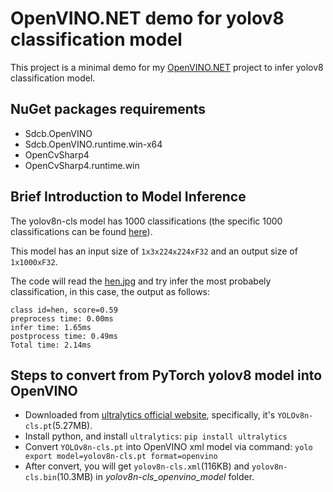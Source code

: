 # OpenVINO.NET demo for yolov8 classification model

This project is a minimal demo for my [OpenVINO.NET](https://github.com/sdcb/OpenVINO.NET) project to infer yolov8 classification model.

## NuGet packages requirements
* Sdcb.OpenVINO
* Sdcb.OpenVINO.runtime.win-x64
* OpenCvSharp4
* OpenCvSharp4.runtime.win

## Brief Introduction to Model Inference
The yolov8n-cls model has 1000 classifications (the specific 1000 classifications can be found [here](https://github.com/ultralytics/ultralytics/blob/12e3eef844b7b5e298647c5d9bf7e1cc41dcf8e0/ultralytics/cfg/datasets/ImageNet.yaml#L18)).

This model has an input size of `1x3x224x224xF32` and an output size of `1x1000xF32`.

The code will read the [hen.jpg](./sdcb-openvino-yolov8-cls/hen.jpg) and try infer the most probabely classification, in this case, the output as follows: 
```
class id=hen, score=0.59
preprocess time: 0.00ms
infer time: 1.65ms
postprocess time: 0.49ms
Total time: 2.14ms
```

## Steps to convert from PyTorch yolov8 model into OpenVINO

* Downloaded from [ultralytics official website](https://docs.ultralytics.com/models/yolov8/#supported-modes), specifically, it's `YOLOv8n-cls.pt`(5.27MB).
* Install python, and install `ultralytics`: `pip install ultralytics`
* Convert `YOLOv8n-cls.pt` into OpenVINO xml model via command: `yolo export model=yolov8n-cls.pt format=openvino`
* After convert, you will get `yolov8n-cls.xml`(116KB) and `yolov8n-cls.bin`(10.3MB) in *yolov8n-cls_openvino_model* folder.
